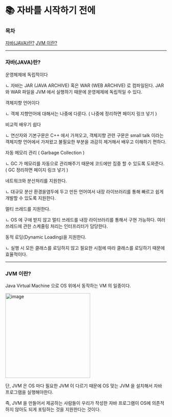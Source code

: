 # 📚 자바를 시작하기 전에

### 목차
[자바(JAVA)란?](###자바(JAVA)란?)
[JVM 이란?](###JVM-이란?)


---
### 자바(JAVA)란?
운영체제에 독립적이다

ㄴ 자바는 JAR (JAVA ARCHIVE) 혹은 WAR (WEB ARCHIVE) 로 컴파일된다. JAR 와 WAR 파일을 JVM 에서 실행하기 때문에 운영체제에 독립적일 수 있다.

객체지향 언어이다

ㄴ 객체 지향언어에 대해서는 나중에 다룬다. ( 나중에 정리하면 페이지 링크 넣기 )

비교적 배우기 쉽다

ㄴ 연산자와 기본구문은 C++ 에서 가져오고, 객체지향 관련 구문은 small talk 이라는 객체지향 언어에서 가져왔고 불필요한 부분을 과감히 제거해서 배우고 이해하기 편하다.

자동 메모리 관리 ( Garbage Collection )

ㄴ GC 가 메모리를 자동으로 관리해주기 때문에 코드에만 집중 할 수 있도록 도와준다. ( GC 정리하면 페이지 링크 넣기 )

네트워크와 분산처리를 지원한다.

ㄴ 대규모 분산 환경을염두에 두고 만든 언어여서 내장 라이브러리를 통해 빠르고 쉽게 개발할 수 있도록 지원한다.

멀티 쓰레드를 지원한다.

ㄴ OS 에 구애 받지 않고 멀티 쓰레드를 내장 라이브러리를 통해서 구현 가능하다. 여러 쓰레드에 관한 스케줄링 처리는 인터프리터가 담당한다.

동적 로딩(Dynamic Loading)을 지원한다.

ㄴ 실행 시 모든 클래스를 로딩하지 않고 필요한 시점에 따라 클래스를 로딩하기 때문에 효율적이다.

---
### JVM 이란?
Java Virtual Machine 으로 OS 위에서 동작하는 VM 의 일종이다.

<img width="265" alt="image" src="https://github.com/bhyunnie/standard-of-java/assets/129918927/22952a23-4c2a-418a-b32f-511020807c9f">

단, JVM 은 OS 마다 필요한 JVM 이 다르기 때문에 OS 맞는 JVM 을 설치해서 자바 프로그램을 실행해야한다.

즉, JVM 을 만들어서 제공하는 사람들이 우리가 작성한 자바 프로그램이 OS에 의존적하지 않아도 되게 포팅하는 것을 지원한다는 것이다.




